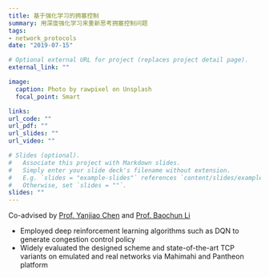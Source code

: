 ```yaml
---
title: 基于强化学习的拥塞控制
summary: 用深度强化学习来重新思考拥塞控制问题
tags:
- network_protocols
date: "2019-07-15"

# Optional external URL for project (replaces project detail page).
external_link: ""

image:
  caption: Photo by rawpixel on Unsplash
  focal_point: Smart

links:
url_code: ""
url_pdf: ""
url_slides: ""
url_video: ""

# Slides (optional).
#   Associate this project with Markdown slides.
#   Simply enter your slide deck's filename without extension.
#   E.g. `slides = "example-slides"` references `content/slides/example-slides.md`.
#   Otherwise, set `slides = ""`.
slides: ""
---
```

Co-advised by [Prof. Yanjiao Chen](https://iqua.ece.toronto.edu/ychen/) and [Prof. Baochun Li](https://iqua.ece.toronto.edu/bli/)

- Employed deep reinforcement learning algorithms such as DQN to generate congestion control policy
- Widely evaluated the designed scheme and state-of-the-art TCP variants on emulated and real networks via Mahimahi and Pantheon platform